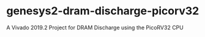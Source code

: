 # genesys2-dram-discharge-picorv32
A Vivado 2019.2 Project for DRAM Discharge using the PicoRV32 CPU
